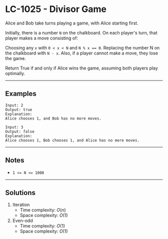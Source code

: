 # LC-1025 - Divisor Game

Alice and Bob take turns playing a game, with Alice starting first.

Initially, there is a number `N` on the chalkboard.  On each player's turn, that player makes a move consisting of:

Choosing any `x` with `0 < x < N` and `N % x == 0`.
Replacing the number N on the chalkboard with `N - x`.
Also, if a player cannot make a move, they lose the game.

Return True if and only if Alice wins the game, assuming both players play optimally.

---
## Examples

```
Input: 2
Output: true
Explanation:
Alice chooses 1, and Bob has no more moves.
```

```
Input: 3
Output: false
Explanation:
Alice chooses 1, Bob chooses 1, and Alice has no more moves.
```

---
## Notes

* `1 <= N <= 1000`

---
## Solutions

1. Iteration
    * Time complexity: $O(n)$
    * Space complexity: $O(1)$
2. Even-odd
    * Time complexity: $O(1)$
    * Space complexity: $O(1)$